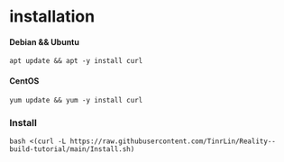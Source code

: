 # **installation**
#### Debian && Ubuntu
```
apt update && apt -y install curl
```
#### CentOS
```
yum update && yum -y install curl
```
### Install
```
bash <(curl -L https://raw.githubusercontent.com/TinrLin/Reality--build-tutorial/main/Install.sh)
```
